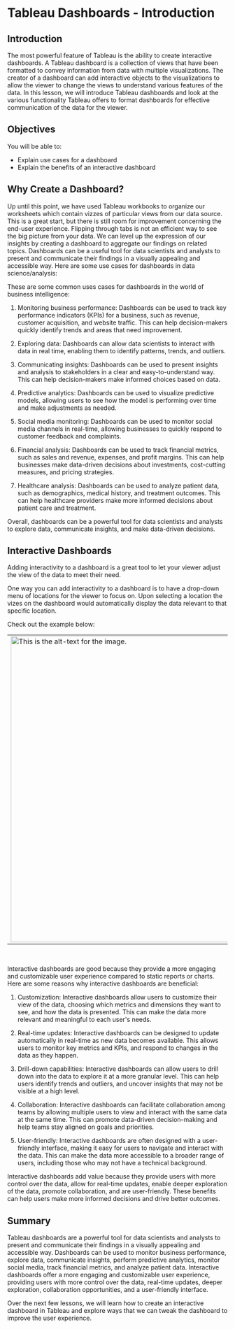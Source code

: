 
# Tableau Dashboards - Introduction

## Introduction
The most powerful feature of Tableau is the ability to create interactive dashboards. A Tableau dashboard is a collection of views that have been formatted to convey information from data with multiple visualizations. The creator of a dashboard can add interactive objects to the visualizations to allow the viewer to change the views to understand various features of the data. In this lesson, we will introduce Tableau dashboards and look at the various functionality Tableau offers to format dashboards for effective communication of the data for the viewer.

## Objectives
You will be able to: 
* Explain use cases for a dashboard
* Explain the benefits of an interactive dashboard

## Why Create a Dashboard?
Up until this point, we have used Tableau workbooks to organize our worksheets which contain vizzes of particular views from our data source. This is a great start, but there is still room for improvement concerning the end-user experience. Flipping through tabs is not an efficient way to see the big picture from your data. We can level up the expression of our insights by creating a dashboard to aggregate our findings on related topics. Dashboards can be a useful tool for data scientists and analysts to present and communicate their findings in a visually appealing and accessible way. Here are some use cases for dashboards in data science/analysis:

These are some common uses cases for dashboards in the world of business intelligence:

1. Monitoring business performance: Dashboards can be used to track key performance indicators (KPIs) for a business, such as revenue, customer acquisition, and website traffic. This can help decision-makers quickly identify trends and areas that need improvement.

2. Exploring data: Dashboards can allow data scientists to interact with data in real time, enabling them to identify patterns, trends, and outliers.

3. Communicating insights: Dashboards can be used to present insights and analysis to stakeholders in a clear and easy-to-understand way. This can help decision-makers make informed choices based on data.

4. Predictive analytics: Dashboards can be used to visualize predictive models, allowing users to see how the model is performing over time and make adjustments as needed.

5. Social media monitoring: Dashboards can be used to monitor social media channels in real-time, allowing businesses to quickly respond to customer feedback and complaints.

6. Financial analysis: Dashboards can be used to track financial metrics, such as sales and revenue, expenses, and profit margins. This can help businesses make data-driven decisions about investments, cost-cutting measures, and pricing strategies.

7. Healthcare analysis: Dashboards can be used to analyze patient data, such as demographics, medical history, and treatment outcomes. This can help healthcare providers make more informed decisions about patient care and treatment.

Overall, dashboards can be a powerful tool for data scientists and analysts to explore data, communicate insights, and make data-driven decisions.

## Interactive Dashboards
Adding interactivity to a dashboard is a great tool to let your viewer adjust the view of the data to meet their need. 

One way you can add interactivity to a dashboard is to have a drop-down menu of locations for the viewer to focus on. Upon selecting a location the vizes on the dashboard would automatically display the data relevant to that specific location. 

Check out the example below:

<div>
    <center>
<table><tr><td>
<img src="https://curriculum-content.s3.amazonaws.com/data-science/images/images/tableau/dashboards/dashboard-example.png" alt="This is the alt-text for the image." style="width: 700px;"/>
</td></tr></table>
    </center> </div>
<br>

Interactive dashboards are good because they provide a more engaging and customizable user experience compared to static reports or charts. Here are some reasons why interactive dashboards are beneficial:

1. Customization: Interactive dashboards allow users to customize their view of the data, choosing which metrics and dimensions they want to see, and how the data is presented. This can make the data more relevant and meaningful to each user's needs.

2. Real-time updates: Interactive dashboards can be designed to update automatically in real-time as new data becomes available. This allows users to monitor key metrics and KPIs, and respond to changes in the data as they happen.

3. Drill-down capabilities: Interactive dashboards can allow users to drill down into the data to explore it at a more granular level. This can help users identify trends and outliers, and uncover insights that may not be visible at a high level.

4. Collaboration: Interactive dashboards can facilitate collaboration among teams by allowing multiple users to view and interact with the same data at the same time. This can promote data-driven decision-making and help teams stay aligned on goals and priorities.

5. User-friendly: Interactive dashboards are often designed with a user-friendly interface, making it easy for users to navigate and interact with the data. This can make the data more accessible to a broader range of users, including those who may not have a technical background.

Interactive dashboards add value because they provide users with more control over the data, allow for real-time updates, enable deeper exploration of the data, promote collaboration, and are user-friendly. These benefits can help users make more informed decisions and drive better outcomes.

## Summary
Tableau dashboards are a powerful tool for data scientists and analysts to present and communicate their findings in a visually appealing and accessible way. Dashboards can be used to monitor business performance, explore data, communicate insights, perform predictive analytics, monitor social media, track financial metrics, and analyze patient data. Interactive dashboards offer a more engaging and customizable user experience, providing users with more control over the data, real-time updates, deeper exploration, collaboration opportunities, and a user-friendly interface. 

Over the next few lessons, we will learn how to create an interactive dashboard in Tableau and explore ways that we can tweak the dashboard to improve the user experience.
